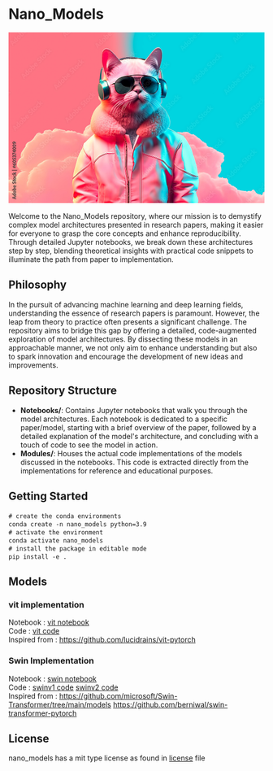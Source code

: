 # Nano_Models

<p align="center">
  <img src="images/cat_image.jpg" alt="alt" width="512"/>
</p>


Welcome to the Nano_Models repository, where our mission is to demystify complex model architectures presented in research papers, making it easier for everyone to grasp the core concepts and enhance reproducibility. Through detailed Jupyter notebooks, we break down these architectures step by step, blending theoretical insights with practical code snippets to illuminate the path from paper to implementation.

## Philosophy

In the pursuit of advancing machine learning and deep learning fields, understanding the essence of research papers is paramount. However, the leap from theory to practice often presents a significant challenge. The  repository aims to bridge this gap by offering a detailed, code-augmented exploration of model architectures. By dissecting these models in an approachable manner, we not only aim to enhance understanding but also to spark innovation and encourage the development of new ideas and improvements.

## Repository Structure

- **Notebooks/**: Contains Jupyter notebooks that walk you through the model architectures. Each notebook is dedicated to a specific paper/model, starting with a brief overview of the paper, followed by a detailed explanation of the model's architecture, and concluding with a touch of code to see the model in action.
- **Modules/**: Houses the actual code implementations of the models discussed in the notebooks. This code is extracted directly from the implementations for reference and educational purposes.

## Getting Started

```
# create the conda environments
conda create -n nano_models python=3.9
# activate the environment
conda activate nano_models
# install the package in editable mode
pip install -e .
```

## Models 
### vit implementation 
Notebook : [vit notebook](notebooks/swin_transformers.ipynb) <br>
Code : [vit code](modules/vit.py)<br>
Inspired from : https://github.com/lucidrains/vit-pytorch

### Swin Implementation
Notebook : [swin notebook](notebooks/swin_transformers.ipynb) <br>
Code : [swinv1 code](modules/swin_easy.py)   [swinv2 code](modules/swin_v2.py)  <br>
Inspired from : https://github.com/microsoft/Swin-Transformer/tree/main/models https://github.com/berniwal/swin-transformer-pytorch

## License
nano_models has a mit type license as found in [license](LICENSE) file